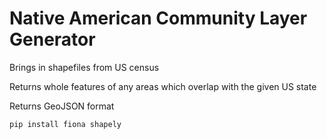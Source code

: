# Native American Community Layer Generator

Brings in shapefiles from US census

Returns whole features of any areas which overlap with the given US state

Returns GeoJSON format

```
pip install fiona shapely
```
